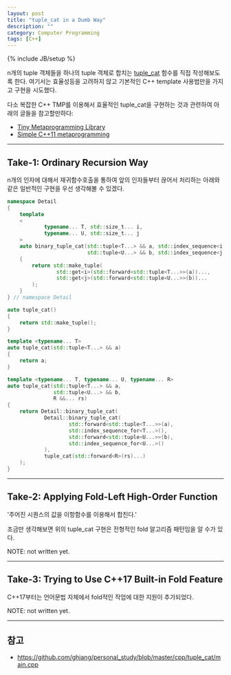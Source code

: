 ```yaml
---
layout: post
title: "tuple_cat in a Dumb Way"
description: ""
category: Computer Programming
tags: [C++]
---
```

{% include JB/setup %}

n개의 tuple 객체들을 하나의 tuple 객체로 합치는 [tuple_cat](http://en.cppreference.com/w/cpp/utility/tuple/tuple_cat) 함수를 직접 작성해보도록 한다. 여기서는 효율성등을 고려하지 않고 기본적인 C++ template 사용법만을 가지고 구현을 시도했다.

다소 복잡한 C++ TMP를 이용해서 효율적인 tuple_cat을 구현하는 것과 관련하여 아래의 글들을 참고할만하다:

+ [Tiny Metaprogramming Library](http://ericniebler.com/2014/11/13/tiny-metaprogramming-library/)
+ [Simple C++11 metaprogramming](http://pdimov.com/cpp2/simple_cxx11_metaprogramming.html)

---

## Take-1: Ordinary Recursion Way

n개의 인자에 대해서 재귀함수호출을 통하여 앞의 인자들부터 끊어서 처리하는 아래와 같은 일반적인 구현을 우선 생각해볼 수 있겠다.

```cpp
namespace Detail
{
    template
    <
            typename... T, std::size_t... i,
            typename... U, std::size_t... j
    >
    auto binary_tuple_cat(std::tuple<T...> && a, std::index_sequence<i...>,
                          std::tuple<U...> && b, std::index_sequence<j...>)
    {
        return std::make_tuple(
                std::get<i>(std::forward<std::tuple<T...>>(a))...,
                std::get<j>(std::forward<std::tuple<U...>>(b))...
        );
    }
} // namespace Detail

auto tuple_cat()
{
    return std::make_tuple();
}

template <typename... T>
auto tuple_cat(std::tuple<T...> && a)
{
    return a;
}

template <typename... T, typename... U, typename... R>
auto tuple_cat(std::tuple<T...> && a,
               std::tuple<U...> && b,
               R &&... rs)
{
    return Detail::binary_tuple_cat(
            Detail::binary_tuple_cat(
                    std::forward<std::tuple<T...>>(a),
                    std::index_sequence_for<T...>(),
                    std::forward<std::tuple<U...>>(b),
                    std::index_sequence_for<U...>()
            ),
            tuple_cat(std::forward<R>(rs)...)
    );
}
```

---

## Take-2: Applying Fold-Left High-Order Function

'주어진 시퀀스의 값을 이항함수를 이용해서 합친다.'

조금만 생각해보면 위의 tuple_cat 구현은 전형적인 fold 알고리즘 패턴임을 알 수가 있다.

NOTE: not written yet.

---

## Take-3: Trying to Use C++17 Built-in Fold Feature

C++17부터는 언어문법 자체에서 fold적인 작업에 대한 지원이 추가되었다.

NOTE: not written yet.

---

## 참고

+ <https://github.com/ghjang/personal_study/blob/master/cpp/tuple_cat/main.cpp>
